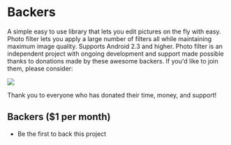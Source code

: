 # Backers

A simple easy to use library that lets you edit pictures on the fly with easy. Photo filter lets you apply a large number of filters all while maintaining maximum image quality. Supports Android 2.3 and higher. Photo filter is an independent project with ongoing development and support made possible thanks to donations made by these awesome backers. If you'd like to join them, please consider:


<a href="https://www.patreon.com/bePatron?c=935498" alt="Become a Patron"><img src="https://c5.patreon.com/external/logo/become_a_patron_button.png" /></a>

Thank you to everyone who has donated their time, money, and support!

## Backers ($1 per month)
- Be the first to back this project